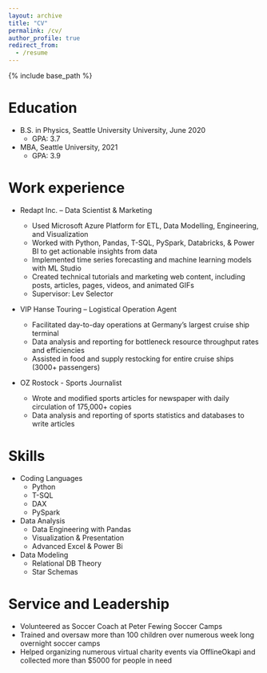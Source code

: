 ```yaml
---
layout: archive
title: "CV"
permalink: /cv/
author_profile: true
redirect_from:
  - /resume
---
```


{% include base_path %}

Education
======
* B.S. in Physics, Seattle University University, June 2020
  * GPA: 3.7
* MBA, Seattle University, 2021
  * GPA: 3.9

Work experience
======
* Redapt Inc. – Data Scientist & Marketing
  * Used Microsoft Azure Platform for ETL, Data Modelling, Engineering, and Visualization
  * Worked with Python, Pandas, T-SQL, PySpark, Databricks, & Power BI to get actionable insights from data
  * Implemented time series forecasting and machine learning models with ML Studio
  * Created technical tutorials and marketing web content, including posts, articles, pages, videos, and animated GIFs
  * Supervisor: Lev Selector

* VIP Hanse Touring – Logistical Operation Agent
  * Facilitated day-to-day operations at Germany’s largest cruise ship terminal
  * Data analysis and reporting for bottleneck resource throughput rates and efficiencies
  * Assisted in food and supply restocking for entire cruise ships (3000+ passengers)

* OZ Rostock - Sports Journalist
  * Wrote and modified sports articles for newspaper with daily circulation of 175,000+ copies
  * Data analysis and reporting of sports statistics and databases to write articles

Skills
======
* Coding Languages
  * Python
  * T-SQL
  * DAX
  * PySpark
* Data Analysis
  * Data Engineering with Pandas
  * Visualization & Presentation
  * Advanced Excel & Power Bi
* Data Modeling
  * Relational DB Theory
  * Star Schemas

Service and Leadership
======
* Volunteered as Soccer Coach at Peter Fewing Soccer Camps
* Trained and oversaw more than 100 children over numerous week long overnight soccer camps
* Helped organizing numerous virtual charity events via OfflineOkapi and collected more than $5000 for people in need

<!---

GitHub
======
 <ul>{% for post in site.publications %}>
    {% include archive-single-cv.html %}
  {% endfor %}</ul>
  
Talks
======
 <ul>{% for post in site.talks %}
    {% include archive-single-talk-cv.html %}
  {% endfor %}</ul>
  
Teaching
======
  <ul>{% for post in site.teaching %}
    {% include archive-single-cv.html %}
  {% endfor %}</ul>
-->
